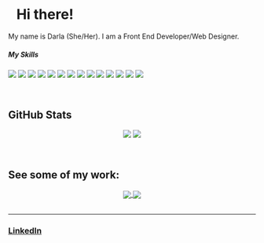 <h1><img src="https://raw.githubusercontent.com/MartinHeinz/MartinHeinz/master/wave.gif" width="10px">     Hi there! </h1>

<div>My name is Darla (She/Her). I am a Front End Developer/Web Designer.</div>


##### My Skills
<p>
  <img src="https://img.shields.io/badge/C%23-239120?style=for-the-badge&logo=c-sharp&logoColor=white" />
  <img src="https://img.shields.io/badge/HTML-239120?style=for-the-badge&logo=html5&logoColor=white" />
  
  <img src="https://img.shields.io/badge/CSS-239120?&style=for-the-badge&logo=css3&logoColor=white" />
  
  <img src="https://img.shields.io/badge/JavaScript-F7DF1E?style=for-the-badge&logo=javascript&logoColor=black" />
  
  <img src="https://img.shields.io/badge/Node.js-43853D?style=for-the-badge&logo=node.js&logoColor=white" />
  
  <img src="https://img.shields.io/badge/HTML5-E34F26?style=for-the-badge&logo=html5&logoColor=white" />
  <img src="https://img.shields.io/badge/CSS3-1572B6?style=for-the-badge&logo=css3&logoColor=white" />
  <img src="https://img.shields.io/badge/Sass-CC6699?style=for-the-badge&logo=sass&logoColor=white" />
  <img src="https://img.shields.io/badge/Markdown-000000?style=for-the-badge&logo=markdown&logoColor=white" />
  <img src="https://img.shields.io/badge/Express.js-404D59?style=for-the-badge" />
  <img src="https://img.shields.io/badge/React-20232A?style=for-the-badge&logo=react&logoColor=61DAFB" />
  <img src="https://img.shields.io/badge/Vue.js-35495E?style=for-the-badge&logo=vue.js&logoColor=4FC08D" />
  <img src="https://img.shields.io/badge/Bootstrap-563D7C?style=for-the-badge&logo=bootstrap&logoColor=white" />
  <img src="https://img.shields.io/badge/Heroku-430098?style=for-the-badge&logo=heroku&logoColor=white" />
</p>


<br>
<h2>GitHub Stats</h2>
<p align="center">
  
  <img src="https://github-readme-stats.vercel.app/api?username=darlaevans2000&count_private=true&show_icons=true&theme=dracula&line_height=33">
  <img src="https://github-readme-stats.vercel.app/api/top-langs/?username=darlaevans2000&count_private=true&show_icons=true&theme=dracula&line_height=33">

</p>

<br>
<h2>See some of my work:</h2> 
<div align="center">
  <a href="https://github.com/darlaevans2000/rancid-tomatillos">
   <img align="center" src="https://github-readme-stats.vercel.app/api/pin/?username=darlaevans2000&repo=rancid-tomatillos&theme=slateorange" />
  </a>
  <a href="https://github.com/darlaevans2000/wondrous-travel">
   <img align="center" src="https://github-readme-stats.vercel.app/api/pin/?username=darlaevans2000&repo=hi-lo&theme=slateorange" />
  </a>
</div>

<br>

 ***
 <h3><a href="https://www.linkedin.com/in/darla-evans/" />LinkedIn</h3>
